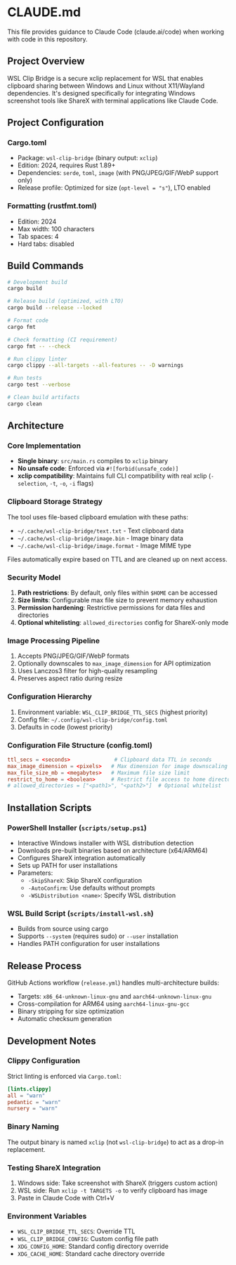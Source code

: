 # CLAUDE.md

This file provides guidance to Claude Code (claude.ai/code) when working with code in this repository.

## Project Overview

WSL Clip Bridge is a secure xclip replacement for WSL that enables clipboard sharing between Windows and Linux without X11/Wayland dependencies. It's designed specifically for integrating Windows screenshot tools like ShareX with terminal applications like Claude Code.

## Project Configuration

### Cargo.toml
- Package: `wsl-clip-bridge` (binary output: `xclip`)
- Edition: 2024, requires Rust 1.89+
- Dependencies: `serde`, `toml`, `image` (with PNG/JPEG/GIF/WebP support only)
- Release profile: Optimized for size (`opt-level = "s"`), LTO enabled

### Formatting (rustfmt.toml)
- Edition: 2024
- Max width: 100 characters
- Tab spaces: 4
- Hard tabs: disabled

## Build Commands

```bash
# Development build
cargo build

# Release build (optimized, with LTO)
cargo build --release --locked

# Format code
cargo fmt

# Check formatting (CI requirement)
cargo fmt -- --check

# Run clippy linter
cargo clippy --all-targets --all-features -- -D warnings

# Run tests
cargo test --verbose

# Clean build artifacts
cargo clean
```

## Architecture

### Core Implementation
- **Single binary**: `src/main.rs` compiles to `xclip` binary
- **No unsafe code**: Enforced via `#![forbid(unsafe_code)]`
- **xclip compatibility**: Maintains full CLI compatibility with real xclip (`-selection`, `-t`, `-o`, `-i` flags)

### Clipboard Storage Strategy
The tool uses file-based clipboard emulation with these paths:
- `~/.cache/wsl-clip-bridge/text.txt` - Text clipboard data
- `~/.cache/wsl-clip-bridge/image.bin` - Image binary data
- `~/.cache/wsl-clip-bridge/image.format` - Image MIME type

Files automatically expire based on TTL and are cleaned up on next access.

### Security Model
1. **Path restrictions**: By default, only files within `$HOME` can be accessed
2. **Size limits**: Configurable max file size to prevent memory exhaustion
3. **Permission hardening**: Restrictive permissions for data files and directories
4. **Optional whitelisting**: `allowed_directories` config for ShareX-only mode

### Image Processing Pipeline
1. Accepts PNG/JPEG/GIF/WebP formats
2. Optionally downscales to `max_image_dimension` for API optimization
3. Uses Lanczos3 filter for high-quality resampling
4. Preserves aspect ratio during resize

### Configuration Hierarchy
1. Environment variable: `WSL_CLIP_BRIDGE_TTL_SECS` (highest priority)
2. Config file: `~/.config/wsl-clip-bridge/config.toml`
3. Defaults in code (lowest priority)

### Configuration File Structure (config.toml)
```toml
ttl_secs = <seconds>              # Clipboard data TTL in seconds
max_image_dimension = <pixels>   # Max dimension for image downscaling (0 = disabled)
max_file_size_mb = <megabytes>   # Maximum file size limit
restrict_to_home = <boolean>     # Restrict file access to home directory
# allowed_directories = ["<path1>", "<path2>"]  # Optional whitelist
```

## Installation Scripts

### PowerShell Installer (`scripts/setup.ps1`)
- Interactive Windows installer with WSL distribution detection
- Downloads pre-built binaries based on architecture (x64/ARM64)
- Configures ShareX integration automatically
- Sets up PATH for user installations
- Parameters:
  - `-SkipShareX`: Skip ShareX configuration
  - `-AutoConfirm`: Use defaults without prompts
  - `-WSLDistribution <name>`: Specify WSL distribution

### WSL Build Script (`scripts/install-wsl.sh`)
- Builds from source using cargo
- Supports `--system` (requires sudo) or `--user` installation
- Handles PATH configuration for user installations

## Release Process

GitHub Actions workflow (`release.yml`) handles multi-architecture builds:
- Targets: `x86_64-unknown-linux-gnu` and `aarch64-unknown-linux-gnu`
- Cross-compilation for ARM64 using `aarch64-linux-gnu-gcc`
- Binary stripping for size optimization
- Automatic checksum generation

## Development Notes

### Clippy Configuration
Strict linting is enforced via `Cargo.toml`:
```toml
[lints.clippy]
all = "warn"
pedantic = "warn"
nursery = "warn"
```

### Binary Naming
The output binary is named `xclip` (not `wsl-clip-bridge`) to act as a drop-in replacement.

### Testing ShareX Integration
1. Windows side: Take screenshot with ShareX (triggers custom action)
2. WSL side: Run `xclip -t TARGETS -o` to verify clipboard has image
3. Paste in Claude Code with Ctrl+V

### Environment Variables
- `WSL_CLIP_BRIDGE_TTL_SECS`: Override TTL
- `WSL_CLIP_BRIDGE_CONFIG`: Custom config file path
- `XDG_CONFIG_HOME`: Standard config directory override
- `XDG_CACHE_HOME`: Standard cache directory override